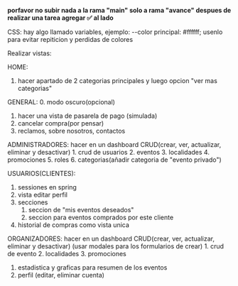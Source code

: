 **porfavor no subir nada a la rama "main" solo a rama "avance"
despues de realizar una tarea agregar ✅ al lado**

CSS:
hay algo llamado variables, ejemplo:
--color principal: #ffffff;
usenlo para evitar repiticion y perdidas de colores 

Realizar vistas:

HOME:
1. hacer apartado de 2 categorias principales y luego opcion "ver mas categorias"

GENERAL:
0. modo oscuro(opcional)
1. hacer una vista de pasarela de pago (simulada)
2. cancelar compra(por pensar)
3. reclamos, sobre nosotros, contactos

ADMINISTRADORES:
hacer en un dashboard
CRUD(crear, ver, actualizar, eliminar y desactivar)
    1. crud de usuarios
    2. eventos
    3. localidades
    4. promociones
    5. roles
    6. categorias(añadir categoria de "evento privado")


USUARIOS(CLIENTES):
1. sessiones en spring
2. vista editar perfil
3. secciones
    1. seccion de "mis eventos deseados"
    2. seccion para eventos comprados por este cliente
4. historial de compras como vista unica


ORGANIZADORES:
hacer en un dashboard
CRUD(crear, ver, actualizar, eliminar y desactivar)
(usar modales para los formularios de crear)
    1. crud de evento
    2. localidades
    3. promociones
1. estadistica y graficas para resumen de los eventos
2. perfil (editar, eliminar cuenta)

